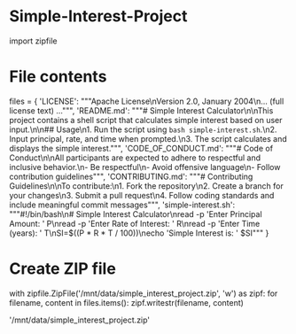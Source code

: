 # Simple-Interest-Project

import zipfile

# File contents
files = {
    'LICENSE': """Apache License\nVersion 2.0, January 2004\n... (full license text) ...""",
    'README.md': """# Simple Interest Calculator\n\nThis project contains a shell script that calculates simple interest based on user input.\n\n## Usage\n1. Run the script using `bash simple-interest.sh`.\n2. Input principal, rate, and time when prompted.\n3. The script calculates and displays the simple interest.""",
    'CODE_OF_CONDUCT.md': """# Code of Conduct\n\nAll participants are expected to adhere to respectful and inclusive behavior.\n- Be respectful\n- Avoid offensive language\n- Follow contribution guidelines""",
    'CONTRIBUTING.md': """# Contributing Guidelines\n\nTo contribute:\n1. Fork the repository\n2. Create a branch for your changes\n3. Submit a pull request\n4. Follow coding standards and include meaningful commit messages""",
    'simple-interest.sh': """#!/bin/bash\n# Simple Interest Calculator\nread -p 'Enter Principal Amount: ' P\nread -p 'Enter Rate of Interest: ' R\nread -p 'Enter Time (years): ' T\nSI=$((P * R * T / 100))\necho 'Simple Interest is: ' $SI"""
}

# Create ZIP file
with zipfile.ZipFile('/mnt/data/simple_interest_project.zip', 'w') as zipf:
    for filename, content in files.items():
        zipf.writestr(filename, content)

'/mnt/data/simple_interest_project.zip'
